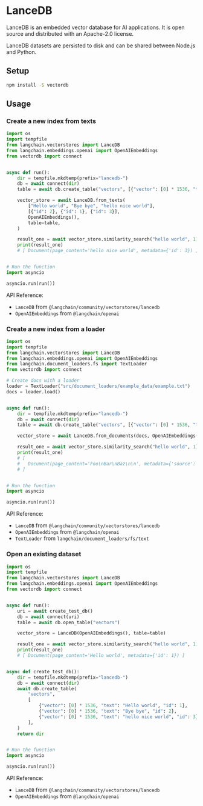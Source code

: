 # LanceDB

LanceDB is an embedded vector database for AI applications. It is open source and distributed with an Apache-2.0 license.

LanceDB datasets are persisted to disk and can be shared between Node.js and Python.

## Setup

```bash
npm install -S vectordb
```

## Usage

### Create a new index from texts

```python
import os
import tempfile
from langchain.vectorstores import LanceDB
from langchain.embeddings.openai import OpenAIEmbeddings
from vectordb import connect


async def run():
    dir = tempfile.mkdtemp(prefix="lancedb-")
    db = await connect(dir)
    table = await db.create_table("vectors", [{"vector": [0] * 1536, "text": "sample", "id": 1}])

    vector_store = await LanceDB.from_texts(
        ["Hello world", "Bye bye", "hello nice world"],
        [{"id": 2}, {"id": 1}, {"id": 3}],
        OpenAIEmbeddings(),
        table=table,
    )

    result_one = await vector_store.similarity_search("hello world", 1)
    print(result_one)
    # [ Document(page_content='hello nice world', metadata={'id': 3}) ]


# Run the function
import asyncio

asyncio.run(run())
```

API Reference:

- `LanceDB` from `@langchain/community/vectorstores/lancedb`
- `OpenAIEmbeddings` from `@langchain/openai`

### Create a new index from a loader

```python
import os
import tempfile
from langchain.vectorstores import LanceDB
from langchain.embeddings.openai import OpenAIEmbeddings
from langchain.document_loaders.fs import TextLoader
from vectordb import connect

# Create docs with a loader
loader = TextLoader("src/document_loaders/example_data/example.txt")
docs = loader.load()


async def run():
    dir = tempfile.mkdtemp(prefix="lancedb-")
    db = await connect(dir)
    table = await db.create_table("vectors", [{"vector": [0] * 1536, "text": "sample", "source": "a"}])

    vector_store = await LanceDB.from_documents(docs, OpenAIEmbeddings(), table=table)

    result_one = await vector_store.similarity_search("hello world", 1)
    print(result_one)
    # [
    #   Document(page_content='Foo\nBar\nBaz\n\n', metadata={'source': 'src/document_loaders/example_data/example.txt'})
    # ]


# Run the function
import asyncio

asyncio.run(run())
```

API Reference:

- `LanceDB` from `@langchain/community/vectorstores/lancedb`
- `OpenAIEmbeddings` from `@langchain/openai`
- `TextLoader` from `langchain/document_loaders/fs/text`

### Open an existing dataset

```python
import os
import tempfile
from langchain.vectorstores import LanceDB
from langchain.embeddings.openai import OpenAIEmbeddings
from vectordb import connect


async def run():
    uri = await create_test_db()
    db = await connect(uri)
    table = await db.open_table("vectors")

    vector_store = LanceDB(OpenAIEmbeddings(), table=table)

    result_one = await vector_store.similarity_search("hello world", 1)
    print(result_one)
    # [ Document(page_content='Hello world', metadata={'id': 1}) ]


async def create_test_db():
    dir = tempfile.mkdtemp(prefix="lancedb-")
    db = await connect(dir)
    await db.create_table(
        "vectors",
        [
            {"vector": [0] * 1536, "text": "Hello world", "id": 1},
            {"vector": [0] * 1536, "text": "Bye bye", "id": 2},
            {"vector": [0] * 1536, "text": "hello nice world", "id": 3},
        ],
    )
    return dir


# Run the function
import asyncio

asyncio.run(run())
```

API Reference:

- `LanceDB` from `@langchain/community/vectorstores/lancedb`
- `OpenAIEmbeddings` from `@langchain/openai`
